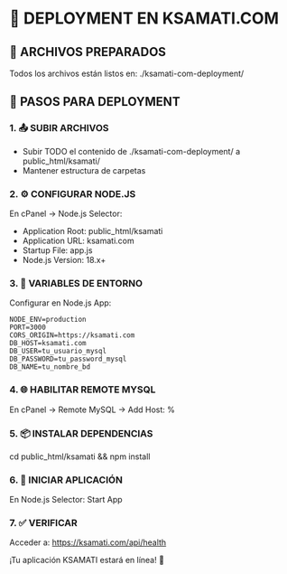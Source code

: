 # 🚀 DEPLOYMENT EN KSAMATI.COM

## 📁 ARCHIVOS PREPARADOS
Todos los archivos están listos en: ./ksamati-com-deployment/

## 🚀 PASOS PARA DEPLOYMENT

### 1. 📤 SUBIR ARCHIVOS
- Subir TODO el contenido de ./ksamati-com-deployment/ a public_html/ksamati/
- Mantener estructura de carpetas

### 2. ⚙️ CONFIGURAR NODE.JS
En cPanel → Node.js Selector:
- Application Root: public_html/ksamati
- Application URL: ksamati.com
- Startup File: app.js
- Node.js Version: 18.x+

### 3. 🔧 VARIABLES DE ENTORNO
Configurar en Node.js App:
```
NODE_ENV=production
PORT=3000
CORS_ORIGIN=https://ksamati.com
DB_HOST=ksamati.com
DB_USER=tu_usuario_mysql
DB_PASSWORD=tu_password_mysql
DB_NAME=tu_nombre_bd
```

### 4. 🌐 HABILITAR REMOTE MYSQL
En cPanel → Remote MySQL → Add Host: %

### 5. 📦 INSTALAR DEPENDENCIAS
cd public_html/ksamati && npm install

### 6. 🚀 INICIAR APLICACIÓN
En Node.js Selector: Start App

### 7. ✅ VERIFICAR
Acceder a: https://ksamati.com/api/health

¡Tu aplicación KSAMATI estará en línea! 🎉